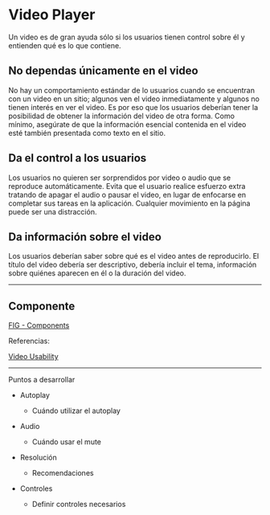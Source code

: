 
# Video Player

Un video es de gran ayuda sólo si los usuarios tienen control sobre él y entienden qué es lo que contiene.

## No dependas únicamente en el video

No hay un comportamiento estándar de lo usuarios cuando se encuentran con un video en un sitio; algunos ven el video inmediatamente y algunos no tienen interés en ver el video. Es por eso que los usuarios deberían tener la posibilidad de obtener la información del video de otra forma. Como mínimo, asegúrate de que la información esencial contenida en el video esté también presentada como texto en el sitio.

## Da el control a los usuarios

Los usuarios no quieren ser sorprendidos por video o audio que se reproduce automáticamente. Evita que el usuario realice esfuerzo extra tratando de apagar el audio o pausar el video, en lugar de enfocarse en completar sus tareas en la aplicación. Cualquier movimiento en la página puede ser una distracción.

## Da información sobre el video

Los usuarios deberían saber sobre qué es el video antes de reproducirlo. El título del video debería ser descriptivo, debería incluir el tema, información sobre quiénes aparecen en él o la duración del video.

---

## Componente
[FIG - Components](https://www.figma.com/file/adTpzuue9VJyGt5D6bb45F/FIG---Components?node-id=2455%3A2647)

Referencias:

[Video Usability](https://www.nngroup.com/articles/video-usability/)

---

Puntos a desarrollar

-   Autoplay
    
    -   Cuándo utilizar el autoplay
        
-   Audio
    
    -   Cuándo usar el mute
        
-   Resolución
    
    -   Recomendaciones
        
-   Controles
    
    -   Definir controles necesarios